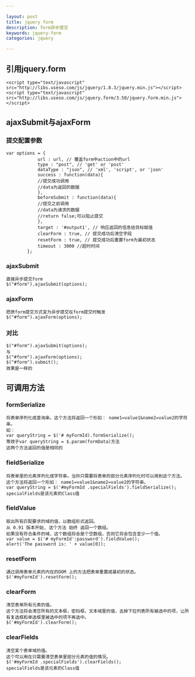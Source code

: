 ```yaml
---

layout: post
title: jquery form
description: form异步提交
keywords: jquery-form
categories: jquery

---
```


## 引用jquery.form

	<script type="text/javascript" src="http://libs.useso.com/js/jquery/1.8.3/jquery.min.js"></script>
	<script type="text/javascript" src="http://libs.useso.com/js/jquery.form/3.50/jquery.form.min.js"></script>

## ajaxSubmit与ajaxForm

### 提交配置参数

	var options = {
				url : url, // 覆盖form中action中的url
				type : "post", // 'get' or 'post'   
				dataType : "json", // 'xml', 'script', or 'json'   
				success : function(data){
				//提交成功调用
				//data为返回的数据
				},
				beforeSubmit : function(data){
				//提交之前调用
				//data为请求的数据
				//return false;可以阻止提交
				},
				target : '#output1', // 响应返回的信息给目标赋值 
				clearForm : true, // 提交成功后清空字段    
				resetForm : true, // 提交成功后重置form为最初状态    
				timeout : 3000 //超时时间
			}; 

 
### ajaxSubmit

	直接异步提交form
	$("#form").ajaxSubmit(options);
	

### ajaxForm

	把原form提交方式变为异步提交在form提交时触发
	$("#form").ajaxForm(options);

### 对比

	$("#form").ajaxSubmit(options);
	与
	$("#form").ajaxForm(options);
	$("#form").submit();
	效果是一样的

## 可调用方法

### formSerialize

	将表单序列化成查询串。这个方法将返回一个形如： name1=value1&name2=value2的字符串。
	如：
	var queryString = $('# myFormId).formSerialize();
	等效于var queryString = $.param(formData)方法
	这两个方法返回的值是相同的
	

### fieldSerialize

	将表单里的元素序列化成字符串。当你只需要将表单的部分元素序列化时可以用到这个方法。 这个方法将返回一个形如： name1=value1&name2=value2的字符串。
	var queryString = $('#myFormId .specialFields').fieldSerialize();
	specialFields是该元素的Class值

### fieldValue

	取出所有匹配要求的域的值，以数组形式返回。
	从 0.91 版本开始, 这个方法 始终 返回一个数组。
	如果没有符合条件的域，这个数组将会是个空数组，否则它将会包含至少一个值。
	var value = $('# myFormId':password').fieldValue();
	alert('The password is: ' + value[0]);

### resetForm

	通过调用表单元素的内在的DOM 上的方法把表单重置成最初的状态。
	$('#myFormId').resetForm();

### clearForm

	清空表单所有元素的值。
	这个方法将会清空所有的文本框，密码框，文本域里的值，去掉下拉列表所有被选中的项，让所有复选框和单选框里被选中的项不再选中。
	$('#myFormId').clearForm();

### clearFields

	清空某个表单域的值。
	这个可以用在只需要清空表单里部分元素的值的情况。
	$('#myFormId .specialFields').clearFields();
	specialFields是该元素的Class值
	









